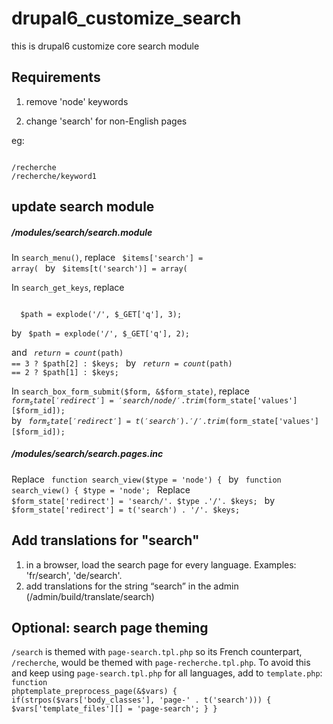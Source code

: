 # drupal6_customize_search
this is drupal6 customize core search module

## Requirements

1. remove 'node' keywords

2. change 'search' for non-English pages

eg: 

<code>
/recherche
/recherche/keyword1
</code>

## update search module

##### /modules/search/search.module

In `search_menu()`, replace
<code>
$items['search'] = array(
</code>
by
<code>
$items[t('search')] = array(
</code>

In `search_get_keys`, replace

<code>
  $path = explode('/', $_GET['q'], 3);
</code>

by
<code>
$path = explode('/', $_GET['q'], 2);
</code>

and
<code>
$return = count($path) == 3 ? $path[2] : $keys;
</code>
by
<code>
$return = count($path) == 2 ? $path[1] : $keys;
</code>

In `search_box_form_submit($form, &$form_state)`, replace
<code>
$form_state['redirect'] = 'search/node/'. trim($form_state['values'][$form_id]);
</code>
by
<code>
$form_state['redirect'] = t('search') . '/'. trim($form_state['values'][$form_id]);
</code>

##### /modules/search/search.pages.inc

Replace
<code>
function search_view($type = 'node') {
</code>
by
<code>
function search_view() {
$type = 'node';
</code>
Replace
<code>
$form_state['redirect'] = 'search/'. $type .'/'. $keys;
</code>
by
<code>
$form_state['redirect'] = t('search') . '/'. $keys;
</code>

## Add translations for "search"

1. in a browser, load the search page for every language. Examples: 'fr/search', 'de/search'.
2. add translations for the string “search” in the admin (/admin/build/translate/search)

## Optional: search page theming

`/search` is themed with `page-search.tpl.php` so its French counterpart, `/recherche`, would be themed with `page-recherche.tpl.php`. To avoid this and keep using `page-search.tpl.php` for all languages, add to `template.php`:
<code>
function phptemplate_preprocess_page(&$vars) {
	if(strpos($vars['body_classes'], 'page-' . t('search'))) {
		$vars['template_files'][] = 'page-search';
	}
}
</code>